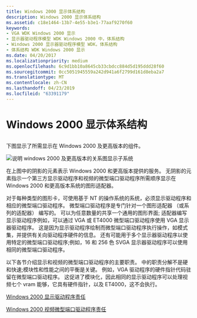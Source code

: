 ```yaml
---
title: Windows 2000 显示体系结构
description: Windows 2000 显示体系结构
ms.assetid: c18e1464-13b7-4e55-b3e1-77aaf9270f60
keywords:
- VGA WDK Windows 2000 显示
- 显示器驱动程序模型 WDK Windows 2000 中，体系结构
- Windows 2000 显示器驱动程序模型 WDK，体系结构
- 体系结构 WDK Windows 2000 显示
ms.date: 04/20/2017
ms.localizationpriority: medium
ms.openlocfilehash: 6c9d1bb10a8645cb33cbdcc884d5d195ddd28f60
ms.sourcegitcommit: 0cc5051945559a242d941a6f2799d161d8eba2a7
ms.translationtype: MT
ms.contentlocale: zh-CN
ms.lasthandoff: 04/23/2019
ms.locfileid: "63391179"
---
```

# <a name="windows-2000-display-architecture"></a>Windows 2000 显示体系结构


## <span id="ddk_display_architecture_gg"></span><span id="DDK_DISPLAY_ARCHITECTURE_GG"></span>


下图显示了所需显示在 Windows 2000 及更高版本的组件。

![说明 windows 2000 及更高版本的关系图显示子系统](images/dpy1.png)

在上图中的阴影的元素表示 Windows 2000 和更高版本提供的服务。 无阴影的元素指示一个第三方显示驱动程序和视频的微型端口驱动程序所需顺序显示在 Windows 2000 和更高版本系统的图形适配器。

对于每种类型的图形卡，可使用基于 NT 的操作系统的系统，必须显示驱动程序和相应的微型端口驱动程序。 微型端口驱动程序是专门针对一个图形适配器 （或系列的适配器） 编写的。 可以为任意数量的共享一个通用的图形界面; 适配器编写显示驱动程序例如，可以通过 VGA 或 ET4000 微型端口驱动程序使用 VGA 显示器驱动程序。 这是因为显示驱动程序绘制而微型端口驱动程序执行操作，如模式集，并提供有关向驱动程序硬件的信息。 还有可能用于多个显示器驱动程序以使用特定的微型端口驱动程序;例如，16 和 256 色 SVGA 显示器驱动程序可以使用相同的微型端口驱动程序。

以下各节介绍显示和视频的微型端口驱动程序的主要职责。 中的职责分解不是硬和快速;模块性和性能之间的平衡是关键。 例如，VGA 驱动程序的硬件指针代码驻留在微型端口驱动程序。 这促进了模块化，因此相同的显示驱动程序可以处理视频七个 vram 能够，它具有硬件指针，以及 ET4000，这不会执行。

[Windows 2000 显示驱动程序责任](windows-2000-display-driver-responsibilities.md)

[Windows 2000 视频微型端口驱动程序责任](windows-2000-video-miniport-driver-responsibilities.md)

 

 





